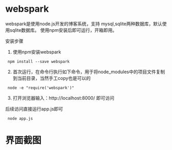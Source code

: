 # webspark
webspark是使用node.js开发的博客系统，支持 mysql,sqlite两种数据库，默认使用sqlite数据库。 使用npm安装后即可运行，开箱即用。

安装步骤

1. 使用npm安装webspark
```
 npm install --save webspark
```

2. 首次运行，在命令行执行如下命令，用于将node_modules中的项目文件复制到当前目录，当然手工copy也是可以的

 ```
  node -e "require('webspark')"
 ```

3. 打开浏览器输入：http://localhost:8000/ 即可访问



后续访问直接运行app.js即可
 ```
  node app.js
 ```

 # 界面截图

 